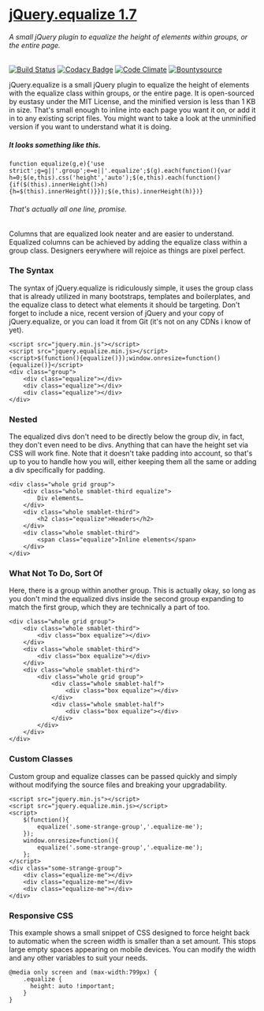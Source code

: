 # [jQuery.equalize 1.7](https://github.com/eustasy/jQuery.equalize)

###### *A small jQuery plugin to equalize the height of elements within groups, or the entire page.*

[![Build Status](https://travis-ci.org/eustasy/jQuery.equalize.svg?branch=master)](https://travis-ci.org/eustasy/jQuery.equalize)
[![Codacy Badge](https://api.codacy.com/project/badge/Grade/9d0f5f1050084e9bbb49c2b3f3aabbae)](https://www.codacy.com/app/lewisgoddard/jQuery.equalize?utm_source=github.com&amp;utm_medium=referral&amp;utm_content=eustasy/jQuery.equalize&amp;utm_campaign=Badge_Grade)
[![Code Climate](https://codeclimate.com/github/eustasy/jquery.equalize/badges/gpa.svg)](https://codeclimate.com/github/eustasy/jquery.equalize)
[![Bountysource](https://www.bountysource.com/badge/tracker?tracker_id=231487)](https://www.bountysource.com/teams/eustasy/issues?tracker_ids=231487)

jQuery.equalize is a small jQuery plugin to equalize the height of elements with the equalize class within groups, or the entire page. It is open-sourced by eustasy under the MIT License, and the minified version is less than 1 KB in size. That's small enough to inline into each page you want it on, or add it in to any existing script files. You might want to take a look at the unminified version if you want to understand what it is doing.

##### It looks something like this.
```
function equalize(g,e){'use strict';g=g||'.group';e=e||'.equalize';$(g).each(function(){var h=0;$(e,this).css('height','auto');$(e,this).each(function(){if($(this).innerHeight()>h){h=$(this).innerHeight()}});$(e,this).innerHeight(h)})}
```
###### That's actually all one line, promise.

Columns that are equalized look neater and are easier to understand. Equalized columns can be achieved by adding the equalize class within a group class. Designers eerywhere will rejoice as things are pixel perfect.

### The Syntax
The syntax of jQuery.equalize is ridiculously simple, it uses the group class that is already utilized in many bootstraps, templates and boilerplates, and the equalize class to detect what elements it should be targeting. Don't forget to include a nice, recent version of jQuery and your copy of jQuery.equalize, or you can load it from Git (it's not on any CDNs i know of yet).
```
<script src="jquery.min.js"></script>
<script src="jquery.equalize.min.js></script>
<script>$(function(){equalize()});window.onresize=function(){equalize()}</script>
<div class="group">
	<div class="equalize"></div>
	<div class="equalize"></div>
	<div class="equalize"></div>
</div>
```

### Nested
The equalized divs don't need to be directly below the group div, in fact, they don't even need to be divs. Anything that can have the height set via CSS will work fine. Note that it doesn't take padding into account, so that's up to you to handle how you will, either keeping them all the same or adding a div specifically for padding.
```
<div class="whole grid group">
	<div class="whole smablet-third equalize">
		Div elements…
	</div>
	<div class="whole smablet-third">
		<h2 class="equalize">Headers</h2>
	</div>
	<div class="whole smablet-third">
		<span class="equalize">Inline elements</span>
	</div>
</div>
```

### What Not To Do, Sort Of
Here, there is a group within another group. This is actually okay, so long as you don't mind the equalized divs inside the second group expanding to match the first group, which they are technically a part of too.
```
<div class="whole grid group">
	<div class="whole smablet-third">
		<div class="box equalize"></div>
	</div>
	<div class="whole smablet-third">
		<div class="box equalize"></div>
	</div>
	<div class="whole smablet-third">
		<div class="whole grid group">
			<div class="whole smablet-half">
				<div class="box equalize"></div>
			</div>
			<div class="whole smablet-half">
				<div class="box equalize"></div>
			</div>
		</div>
	</div>
</div>
```

### Custom Classes
Custom group and equalize classes can be passed quickly and simply without modifying the source files and breaking your upgradability.
```
<script src="jquery.min.js"></script>
<script src="jquery.equalize.min.js></script>
<script>
	$(function(){
		equalize('.some-strange-group','.equalize-me');
	});
	window.onresize=function(){
		equalize('.some-strange-group','.equalize-me');
	};
</script>
<div class="some-strange-group">
	<div class="equalize-me"></div>
	<div class="equalize-me"></div>
	<div class="equalize-me"></div>
</div>
```

### Responsive CSS
This example shows a small snippet of CSS designed to force height back to automatic when the screen width is smaller than a set amount. This stops large empty spaces appearing on mobile devices. You can modify the width and any other variables to suit your needs.
```
@media only screen and (max-width:799px) {
	.equalize {
	  height: auto !important;
	}
}
```
